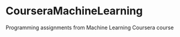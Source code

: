 CourseraMachineLearning
=======================

Programming assignments from Machine Learning Coursera course
